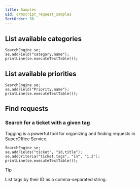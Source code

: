 ```yaml
---
title: Samples
uid: crmscript_request_samples
SortOrder: 30
---
```


## List available categories

```crmscript!
SearchEngine se;
se.addField("category.name");
printLine(se.executeTextTable());
```

## List available priorities

```crmscript!
SearchEngine se;
se.addField("Priority.name");
printLine(se.executeTextTable());
```

## Find requests

### Search for a ticket with a given tag

Tagging is a powerful tool for organizing and finding requests in SuperOffice Service.

```crmscript!
SearchEngine se;
se.addFields("ticket", "id,title");
se.addCriteria("ticket.tags", "in", "1,2");
printLine(se.executeTextTable());
```

> [!TIP]
> List tags by their ID as a comma-separated string.
